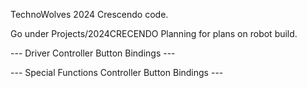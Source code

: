 TechnoWolves 2024 Crescendo code.

Go under Projects/2024CRECENDO Planning for plans on robot build.




--- Driver Controller Button Bindings ---



--- Special Functions Controller Button Bindings ---
